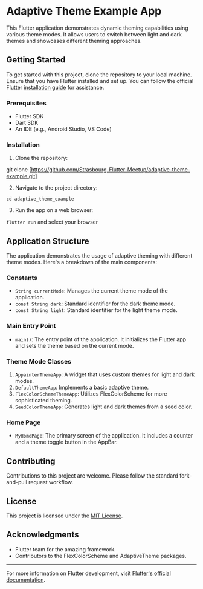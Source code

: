 # Adaptive Theme Example App

This Flutter application demonstrates dynamic theming capabilities using various theme modes. It
allows users to switch between light and dark themes and showcases different theming approaches.

## Getting Started

To get started with this project, clone the repository to your local machine. Ensure that you have
Flutter installed and set up. You can follow the official
Flutter [installation guide](https://flutter.dev/docs/get-started/install) for assistance.

### Prerequisites

- Flutter SDK
- Dart SDK
- An IDE (e.g., Android Studio, VS Code)

### Installation

1. Clone the repository:

git clone [https://github.com/Strasbourg-Flutter-Meetup/adaptive-theme-example.git]

2. Navigate to the project directory:

```cd adaptive_theme_example```

3. Run the app on a web browser:

```flutter run``` and select your browser

## Application Structure

The application demonstrates the usage of adaptive theming with different theme modes. Here's a
breakdown of the main components:

### Constants

- `String currentMode`: Manages the current theme mode of the application.
- `const String dark`: Standard identifier for the dark theme mode.
- `const String light`: Standard identifier for the light theme mode.

### Main Entry Point

- `main()`: The entry point of the application. It initializes the Flutter app and sets the theme
  based on the current mode.

### Theme Mode Classes

1. `AppainterThemeApp`: A widget that uses custom themes for light and dark modes.
2. `DefaultThemeApp`: Implements a basic adaptive theme.
3. `FlexColorSchemeThemeApp`: Utilizes FlexColorScheme for more sophisticated theming.
4. `SeedColorThemeApp`: Generates light and dark themes from a seed color.

### Home Page

- `MyHomePage`: The primary screen of the application. It includes a counter and a theme toggle
  button in the AppBar.

## Contributing

Contributions to this project are welcome. Please follow the standard fork-and-pull request
workflow.

## License

This project is licensed under the [MIT License](LICENSE).

## Acknowledgments

- Flutter team for the amazing framework.
- Contributors to the FlexColorScheme and AdaptiveTheme packages.

---

For more information on Flutter development,
visit [Flutter's official documentation](https://flutter.dev/docs).
